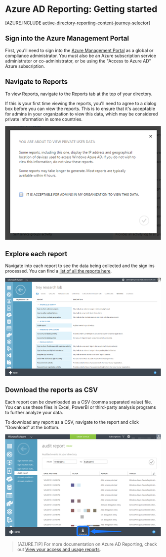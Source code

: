 <properties
   pageTitle="Azure AD Reporting: Getting started"
   description="Azure AD Reporting: Getting started"
   services="active-directory"
   documentationCenter=""
   authors="kenhoff"
   manager="mbaldwin"
   editor=""/>

<tags
   ms.service="active-directory"
   ms.devlang="na"
   ms.topic="article"
   ms.tgt_pltfrm="na"
   ms.workload="identity"
   ms.date="06/03/2015"
   ms.author="kenhoff"/>

# Azure AD Reporting: Getting started

[AZURE.INCLUDE [active-directory-reporting-content-journey-selector](../../includes/active-directory-reporting-content-journey-selector.md)]

## Sign into the Azure Management Portal

First, you'll need to sign into the [Azure Management Portal](https://manage.windowsazure.com)  as a global or compliance administrator. You must also be an Azure subscription service administrator or co-administrator, or be using the "Access to Azure AD" Azure subscription.

## Navigate to Reports

To view Reports, navigate to the Reports tab at the top of your directory.

If this is your first time viewing the reports, you'll need to agree to a dialog box before you can view the reports. This is to ensure that it's acceptable for admins in your organization to view this data, which may be considered private information in some countries.

![Dialog box][002]

## Explore each report

Navigate into each report to see the data being collected and the sign ins processed. You can find a [list of all the reports here](active-directory-reporting-what-it-is.md).

![All reports][003]

## Download the reports as CSV

Each report can be downloaded as a CSV (comma separated value) file. You can use these files in Excel, PowerBI or third-party analysis programs to further analyze your data.

To download any report as a CSV, navigate to the report and click "Download" at the bottom.

![Download button][001]

> [AZURE.TIP] For more documentation on Azure AD Reporting, check out [View your access and usage reports](active-directory-view-access-usage-reports.md).

[001]: ./media/active-directory-reporting-getting-started/downloadButton.png
[002]: ./media/active-directory-reporting-getting-started/dialogBox.png
[003]: ./media/active-directory-reporting-getting-started/reportsMain.png
